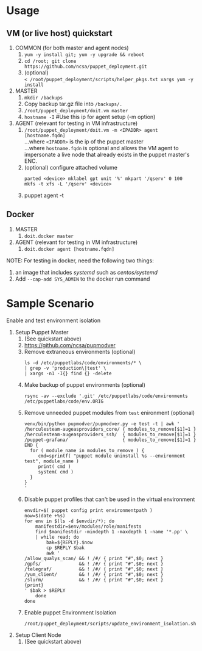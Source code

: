 # Usage

## VM (or live host) quickstart
1. COMMON (for both master and agent nodes)
   1. `yum -y install git; yum -y upgrade && reboot`
   1. `cd /root; git clone https://github.com/ncsa/puppet_deployment.git`
   1. (optional) \
      `< /root/puppet_deployment/scripts/helper_pkgs.txt xargs yum -y install`
1. MASTER
   1. `mkdir /backups`
   1. Copy backup tar.gz file into `/backups/.`
   1. `/root/puppet_deployment/doit.vm master`
   1. `hostname -I` #Use this ip for agent setup (-m option)
1. AGENT (relevant for testing in VM infrastructure)
   1. `/root/puppet_deployment/doit.vm -m <IPADDR> agent [hostname.fqdn]` \
      ...where `<IPADDR>` is the ip of the puppet master \
      ...where `hostname.fqdn` is optional and allows the VM agent to impersonate
      a live node that already exists in the puppet master's ENC.
   1. (optional) configure attached volume
      ```
      parted <device> mklabel gpt unit '%' mkpart '/qserv' 0 100
      mkfs -t xfs -L '/qserv' <device>
      ```
   1. puppet agent -t

## Docker
1. MASTER
   1. `doit.docker master`
1. AGENT (relevant for testing in VM infrastructure)
   1. `doit.docker agent [hostname.fqdn]`

NOTE: For testing in docker, need the following two things:
1. an image that includes _systemd_ such as _centos/systemd_
1. Add `--cap-add SYS_ADMIN` to the docker run command

# Sample Scenario
Enable and test environment isolation
1. Setup Puppet Master
    1. (See quickstart above)
    1. https://github.com/ncsa/pupmodver
    1. Remove extraneous environments (optional)
       ```
       ls -d /etc/puppetlabs/code/environments/* \
       | grep -v 'production\|test' \
       | xargs -n1 -I{} find {} -delete
       ```
    1. Make backup of puppet environments (optional)
       ```
       rsync -av --exclude '.git' /etc/puppetlabs/code/environments /etc/puppetlabs/code/env.ORIG
       ```
    1. Remove unneeded puppet modules from `test` enironment (optional)
       ```
       venv/bin/python pupmodver/pupmodver.py -e test -t | awk '
       /herculesteam-augeasproviders_core/ { modules_to_remove[$1]=1 }
       /herculesteam-augeasproviders_ssh/  { modules_to_remove[$1]=1 }
       /puppet-grafana/                    { modules_to_remove[$1]=1 }
       END {
         for ( module_name in modules_to_remove ) {
            cmd=sprintf( "puppet module uninstall %s --environment test", module_name )
            print( cmd )
            system( cmd )
         }
       }
       '
       ```
    1. Disable puppet profiles that can't be used in the virtual environment
       ```
       envdir=$( puppet config print environmentpath )
       now=$(date +%s)
       for env in $(ls -d $envdir/*); do
           manifestdir=$env/modules/role/manifests
           find $manifestdir -mindepth 1 -maxdepth 1 -name '*.pp' \
           | while read; do
               bak=${REPLY}.$now
               cp $REPLY $bak
               awk '
       /allow_qualys_scan/ && ! /#/ { print "#",$0; next }
       /gpfs/              && ! /#/ { print "#",$0; next }
       /telegraf/          && ! /#/ { print "#",$0; next }
       /yum_client/        && ! /#/ { print "#",$0; next }
       /slurm/             && ! /#/ { print "#",$0; next }
       {print}
       ' $bak > $REPLY
           done
       done
       ```
    1. Enable puppet Environment Isolation
       ```
       /root/puppet_deployment/scripts/update_environment_isolation.sh
       ```
1. Setup Client Node
    1. (See quickstart above)

